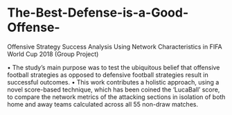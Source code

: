 # The-Best-Defense-is-a-Good-Offense-
Offensive Strategy Success Analysis Using Network Characteristics in FIFA World Cup 2018 (Group Project)


•	The study’s main purpose was to test the ubiquitous belief that offensive football strategies as opposed to defensive football strategies result in successful outcomes.
•	This work contributes a holistic approach, using a novel score-based technique, which has been coined the ‘LucaBall’ score, to compare the network metrics of the attacking sections in isolation of both home and away teams calculated across all 55 non-draw matches.
